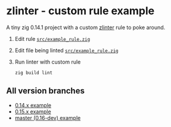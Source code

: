 # zlinter - custom rule example

A tiny zig 0.14.1 project with a custom [zlinter](https://github.com/KurtWagner/zlinter) rule to poke around.

1. Edit rule [`src/example_rule.zig`](src/example_rule.zig)

2. Edit file being linted [`src/example_rule.zig`](src/main.zig)

3. Run linter with custom rule

    ```shell
    zig build lint
    ```

## All version branches

* [0.14.x example](https://github.com/KurtWagner/zlinter-custom-rule-example/tree/0.15.x)
* [0.15.x example](https://github.com/KurtWagner/zlinter-custom-rule-example/tree/0.14.x)
* [master (0.16-dev) example](https://github.com/KurtWagner/zlinter-custom-rule-example/tree/master)
